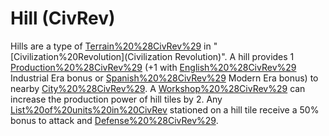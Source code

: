 # Hill (CivRev)

Hills are a type of [Terrain%20%28CivRev%29](terrain) in "[Civilization%20Revolution](Civilization Revolution)".
A hill provides 1 [Production%20%28CivRev%29](production) (+1 with [English%20%28CivRev%29](England's) Industrial Era bonus or [Spanish%20%28CivRev%29](Spain's) Modern Era bonus) to nearby [City%20%28CivRev%29](cities). A [Workshop%20%28CivRev%29](Workshop) can increase the production power of hill tiles by 2. Any [List%20of%20units%20in%20CivRev](units) stationed on a hill tile receive a 50% bonus to attack and [Defense%20%28CivRev%29](defense).